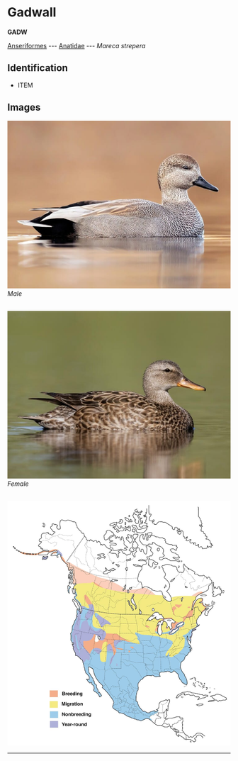 # Gadwall
**GADW**

[Anseriformes](/birding/orders/anseriformes) ---
[Anatidae](/birding/orders/anseriformes/anatidae) ---
*Mareca strepera*

## Identification
- ITEM

## Images
![](/birding/images/mareca_strepera_gadw_male.jpg)</br>
*Male* </br></br>

![](/birding/images/mareca_strepera_gadw_female.jpg)</br>
*Female* </br></br>

![](/birding/images/mareca_strepera_gadw_map.jpg)

----

<!---## Notes
### DATE. PLACE---SPECIFIC
NOTE--->
